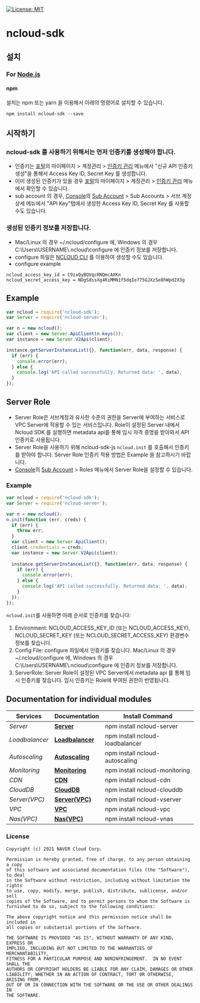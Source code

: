 [![License: MIT](https://img.shields.io/badge/License-MIT-yellow.svg)](https://github.com/NaverCloudPlatform/ncloud-sdk-go/blob/master/LICENSE)

# ncloud-sdk

## 설치

### For [Node.js](https://nodejs.org/)

#### npm

설치는 npm 또는 yarn 을 이용해서 아래의 명령어로 설치할 수 있습니다.

```
npm install ncloud-sdk --save
```

## 시작하기

### ncloud-sdk 를 사용하기 위해서는 먼저 인증키를 생성해야 합니다.

- 인증키는 [포털](https://www.ncloud.com)의 마이페이지 > 계정관리 > [인증키 관리](https://www.ncloud.com/mypage/manage/authkey) 메뉴에서 "신규 API 인증키 생성"을 통해서 Access Key ID, Secret Key 를 생성합니다.
- 이미 생성된 인증키가 있을 경우 [포털](https://www.ncloud.com)의 마이페이지 > 계정관리 > [인증키 관리](https://www.ncloud.com/mypage/manage/authkey) 메뉴에서 확인할 수 있습니다.
- sub account 의 경우, [Console](https://console.ncloud.com)의 [Sub Account](https://console.ncloud.com/iam/dashboard) > Sub Accounts > 서브 계정 상세 메뉴에서 "API Key"탭에서 생성한 Access Key ID, Secret Key 를 사용할 수도 있습니다.

### 생성된 인증키 정보를 저장합니다.

- Mac/Linux 의 경우 ~/.ncloud/configure 에, Windows 의 경우 C:\Users\USERNAME\\.ncloud\configure 에 인증키 정보를 저장합니다.
- configure 파일은 [NCLOUD CLI](https://cli.ncloud-docs.com/docs/guide-userguide) 를 이용하여 생성할 수도 있습니다.
- configure example

```
ncloud_access_key_id = C9zxQyBQVqcRNQmcAXKn
ncloud_secret_access_key = NDgSdssXg4RiMMN1f5dqIe775GJXzSe8hWpd2X3g
```

## Example

```javascript
var ncloud = require('ncloud-sdk');
var Server = require('ncloud-server');

var n = new ncloud();
var client = new Server.ApiClient(n.keys());
var instance = new Server.V2Api(client);

instance.getServerInstanceList({}, function(err, data, response) {
  if (err) {
    console.error(err);
  } else {
    console.log('API called successfully. Returned data: ', data);
  }
});
```

## Server Role

- Server Role은 서브계정과 유사한 수준의 권한을 Server에 부여하는 서비스로 VPC Server에 적용할 수 있는 서비스입니다. Role이 설정된 Server 내에서 Ncloud SDK 를 실행하면 metadata api를 통해 임시 자격 증명을 받아와서 API인증키로 사용됩니다. 
- Server Role을 사용하기 위해 ncloud-sdk-js `ncloud.init` 를 호출해서 인증키를 받아야 합니다. Server Role 인증키 적용 방법은 Example 을 참고하시기 바랍니다.
- [Console](https://console.ncloud.com)의 [Sub Account](https://console.ncloud.com/iam/dashboard) > Roles 메뉴에서 Server Role을 설정할 수 있습니다.
 
### Example

```javascript
var ncloud = require('ncloud-sdk');
var Server = require('ncloud-server');

var n = new ncloud();
n.init(function (err, creds) {
  if (err) {
    throw err;
  }
  var client = new Server.ApiClient();
  client.credentials = creds;
  var instance = new Server.V2Api(client);
    
  instance.getServerInstanceList({}, function(err, data, response) {
    if (err) {
      console.error(err);
    } else {
      console.log('API called successfully. Returned data: ', data);
    }
  });  
});

```

`ncloud.init`를 사용하면 아래 순서로 인증키를 찾습니다: 

1. Environment: NCLOUD_ACCESS_KEY_ID (또는 NCLOUD_ACCESS_KEY), NCLOUD_SECRET_KEY (또는 NCLOUD_SECRET_ACCESS_KEY) 환경변수 정보를 찾습니다. 
2. Config File: configure 파일에서 인증키를 찾습니다. Mac/Linux 의 경우 ~/.ncloud/configure 에, Windows 의 경우 C:\Users\USERNAME\\.ncloud\configure 에 인증키 정보를 저장합니다.
3. ServerRole: Server Role이 설정된 VPC Server에서 metadata api 를 통해 임시 인증키를 찾습니다. 임시 인증키는 Role에 부여된 권한이 반영됩니다.





## Documentation for individual modules

| Services       | Documentation                                                                                                           | Install Command                 |
| -------------- | ----------------------------------------------------------------------------------------------------------------------- | ------------------------------- |
| _Server_       | [**Server**](https://github.com/NaverCloudPlatform/ncloud-sdk-js/blob/master/lib/services/server/README.md)             | npm install ncloud-server       |
| _Loadbalancer_ | [**Loadbalancer**](https://github.com/NaverCloudPlatform/ncloud-sdk-js/blob/master/lib/services/loadbalancer/README.md) | npm install ncloud-loadbalancer |
| _Autoscaling_  | [**Autoscaling**](https://github.com/NaverCloudPlatform/ncloud-sdk-js/blob/master/lib/services/autoscaling/README.md)   | npm install ncloud-autoscaling  |
| _Monitoring_   | [**Monitoring**](https://github.com/NaverCloudPlatform/ncloud-sdk-js/blob/master/lib/services/monitoring/README.md)     | npm install ncloud-monitoring   |
| _CDN_          | [**CDN**](https://github.com/NaverCloudPlatform/ncloud-sdk-js/blob/master/lib/services/cdn/README.md)                   | npm install ncloud-cdn          |
| _CloudDB_      | [**CloudDB**](https://github.com/NaverCloudPlatform/ncloud-sdk-js/blob/master/lib/services/clouddb/README.md)           | npm install ncloud-clouddb      |
| _Server(VPC)_  | [**Server(VPC)**](https://github.com/NaverCloudPlatform/ncloud-sdk-js/blob/master/lib/services/vserver/README.md)       | npm install ncloud-vserver      |
| _VPC_          | [**VPC**](https://github.com/NaverCloudPlatform/ncloud-sdk-js/blob/master/lib/services/vpc/README.md)                   | npm install ncloud-vpc          |
| _Nas(VPC)_     | [**Nas(VPC)**](https://github.com/NaverCloudPlatform/ncloud-sdk-js/blob/master/lib/services/vnas/README.md)             | npm install ncloud-vnas         |

### License

```
Copyright (c) 2021 NAVER Cloud Corp.

Permission is hereby granted, free of charge, to any person obtaining a copy
of this software and associated documentation files (the "Software"), to deal
in the Software without restriction, including without limitation the rights
to use, copy, modify, merge, publish, distribute, sublicense, and/or sell
copies of the Software, and to permit persons to whom the Software is
furnished to do so, subject to the following conditions:

The above copyright notice and this permission notice shall be included in
all copies or substantial portions of the Software.

THE SOFTWARE IS PROVIDED "AS IS", WITHOUT WARRANTY OF ANY KIND, EXPRESS OR
IMPLIED, INCLUDING BUT NOT LIMITED TO THE WARRANTIES OF MERCHANTABILITY,
FITNESS FOR A PARTICULAR PURPOSE AND NONINFRINGEMENT.  IN NO EVENT SHALL THE
AUTHORS OR COPYRIGHT HOLDERS BE LIABLE FOR ANY CLAIM, DAMAGES OR OTHER
LIABILITY, WHETHER IN AN ACTION OF CONTRACT, TORT OR OTHERWISE, ARISING FROM,
OUT OF OR IN CONNECTION WITH THE SOFTWARE OR THE USE OR OTHER DEALINGS IN
THE SOFTWARE.
```
